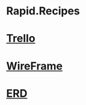 # Rapid.Recipes

# [Trello](https://trello.com/b/G7G7evUa/cookbook)

# [WireFrame](https://i.imgur.com/c3S5Zzb.jpg)

# [ERD](https://i.imgur.com/Zq6n1HI.jpg)

